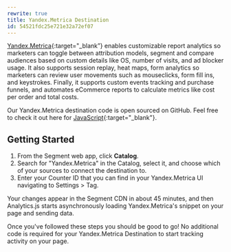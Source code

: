```yaml
---
rewrite: true
title: Yandex.Metrica Destination
id: 54521fdc25e721e32a72ef07
---
```

[Yandex.Metrica](https://metrica.yandex.com/about?utm_source=segmentio&utm_medium=docs&utm_campaign=partners){:target="_blank”} enables customizable report analytics so marketers can toggle between attribution models, segment and compare audiences based on custom details like OS, number of visits, and ad blocker usage. It also supports session replay, heat maps, form analytics so marketers can review user movements such as mouseclicks, form fill ins, and keystrokes. Finally, it supports custom events tracking and purchase funnels, and automates eCommerce reports to calculate metrics like cost per order and total costs.

Our Yandex.Metrica destination code is open sourced on GitHub. Feel free to check it out here for [JavaScript](https://github.com/segment-integrations/analytics.js-integration-yandex-metrica){:target="_blank"}.

## Getting Started

1. From the Segment web app, click **Catalog**.
2. Search for "Yandex.Metrica" in the Catalog, select it, and choose which of your sources to connect the destination to.
3. Enter your Counter ID that you can find in your Yandex.Metrica UI navigating to Settings > Tag.

Your changes appear in the Segment CDN in about 45 minutes, and then Analytics.js starts asynchronously loading Yandex.Metrica's snippet on your page and sending data.

Once you've followed these steps you should be good to go! No additional code is required for your Yandex.Metrica Destination to start tracking activity on your page.
